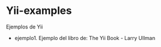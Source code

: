 Yii-examples
============

Ejemplos de Yii
- ejemplo1. Ejemplo del libro de: The Yii Book - Larry Ullman 